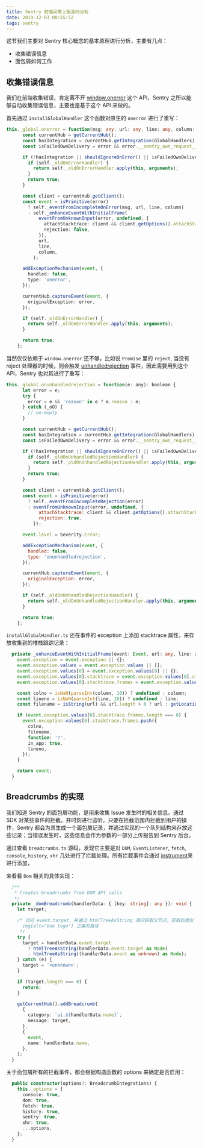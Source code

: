 ```yaml
---
title: Sentry 前端异常上报源码分析
date: 2019-12-03 00:55:52
tags: sentry
---
```


这节我们主要对 Sentry 核心概念的基本原理进行分析，主要有几点：

- 收集错误信息
- 面包屑如何工作

<!-- more -->

## 收集错误信息

我们在前端收集错误，肯定离不开 [window.onerror](https://developer.mozilla.org/zh-CN/docs/Web/API/GlobalEventHandlers/onerror) 这个 API，Sentry 之所以能够自动收集错误信息，主要也是基于这个 API 来做的。

首先通过 `installGlobalHandler` 这个函数对原生的 `onerror` 进行了重写：

```ts
this._global.onerror = function(msg: any, url: any, line: any, column: any, error: any): boolean {
      const currentHub = getCurrentHub();
      const hasIntegration = currentHub.getIntegration(GlobalHandlers);
      const isFailedOwnDelivery = error && error.__sentry_own_request__ === true;

      if (!hasIntegration || shouldIgnoreOnError() || isFailedOwnDelivery) {
        if (self._oldOnErrorHandler) {
          return self._oldOnErrorHandler.apply(this, arguments);
        }
        return true;
      }

      const client = currentHub.getClient();
      const event = isPrimitive(error)
        ? self._eventFromIncompleteOnError(msg, url, line, column)
        : self._enhanceEventWithInitialFrame(
            eventFromUnknownInput(error, undefined, {
              attachStacktrace: client && client.getOptions().attachStacktrace,
              rejection: false,
            }),
            url,
            line,
            column,
          );

      addExceptionMechanism(event, {
        handled: false,
        type: 'onerror',
      });

      currentHub.captureEvent(event, {
        originalException: error,
      });

      if (self._oldOnErrorHandler) {
        return self._oldOnErrorHandler.apply(this, arguments);
      }

      return true;
    };
```

当然仅仅依赖于 `window.onerror` 还不够，比如说 `Promise` 里的 `reject`, 当没有 reject 处理器的时候，则会触发 [unhandledrejection](https://developer.mozilla.org/zh-CN/docs/Web/Events/unhandledrejection) 事件，因此需要用到这个 API，Sentry 也对其进行了重写：

```js
this._global.onunhandledrejection = function(e: any): boolean {
      let error = e;
      try {
        error = e && 'reason' in e ? e.reason : e;
      } catch (_oO) {
        // no-empty
      }

      const currentHub = getCurrentHub();
      const hasIntegration = currentHub.getIntegration(GlobalHandlers);
      const isFailedOwnDelivery = error && error.__sentry_own_request__ === true;

      if (!hasIntegration || shouldIgnoreOnError() || isFailedOwnDelivery) {
        if (self._oldOnUnhandledRejectionHandler) {
          return self._oldOnUnhandledRejectionHandler.apply(this, arguments);
        }
        return true;
      }

      const client = currentHub.getClient();
      const event = isPrimitive(error)
        ? self._eventFromIncompleteRejection(error)
        : eventFromUnknownInput(error, undefined, {
            attachStacktrace: client && client.getOptions().attachStacktrace,
            rejection: true,
          });

      event.level = Severity.Error;

      addExceptionMechanism(event, {
        handled: false,
        type: 'onunhandledrejection',
      });

      currentHub.captureEvent(event, {
        originalException: error,
      });

      if (self._oldOnUnhandledRejectionHandler) {
        return self._oldOnUnhandledRejectionHandler.apply(this, arguments);
      }

      return true;
    };
```

`installGlobalHandler.ts` 还在事件的 exception 上添加 stacktrace 属性，来存放收集到的堆栈跟踪记录：

```ts
  private _enhanceEventWithInitialFrame(event: Event, url: any, line: any, column: any): Event {
    event.exception = event.exception || {};
    event.exception.values = event.exception.values || [];
    event.exception.values[0] = event.exception.values[0] || {};
    event.exception.values[0].stacktrace = event.exception.values[0].stacktrace || {};
    event.exception.values[0].stacktrace.frames = event.exception.values[0].stacktrace.frames || [];

    const colno = isNaN(parseInt(column, 10)) ? undefined : column;
    const lineno = isNaN(parseInt(line, 10)) ? undefined : line;
    const filename = isString(url) && url.length > 0 ? url : getLocationHref();

    if (event.exception.values[0].stacktrace.frames.length === 0) {
      event.exception.values[0].stacktrace.frames.push({
        colno,
        filename,
        function: '?',
        in_app: true,
        lineno,
      });
    }

    return event;
  }
```

## Breadcrumbs 的实现

我们知道 Sentry 的面包屑功能，是用来收集 Issue 发生时的相关信息。通过 SDK 对某些事件的拦截，并时刻进行监听。只要在拦截范围内拦截到用户的操作，Sentry 都会为其生成一个面包屑记录，并通过实现的一个队列结构来存放这些记录；当错误发生时，这些信息会作为参数的一部分上传报告到 Sentry 后台。

通过查看 `breadcrumbs.ts` 源码，发现它主要是对 `DOM`, `EventListener`, `fetch`, `console`, `history`, `xhr` 几处进行了拦截处理。所有拦截事件会通过 [instrument](https://github.com/getsentry/sentry-javascript/blob/4905a844cef67fbd0347ee6e6f0da584f013a091/packages/browser/src/instrument.ts#L331)来进行添加，

来看看 `Dom` 相关的具体实现：

```ts
  /**
   * Creates breadcrumbs from DOM API calls
   */
  private _domBreadcrumb(handlerData: { [key: string]: any }): void {
    let target;

    /* 访问 event.target，并通过 htmlTreeAsString 递归获取父节点，获取到类似 body > div#app > 
      img[alt="Vue logo"] 之类的路径
     */
    try {
      target = handlerData.event.target
        ? htmlTreeAsString(handlerData.event.target as Node)
        : htmlTreeAsString((handlerData.event as unknown) as Node);
    } catch (e) {
      target = '<unknown>';
    }

    if (target.length === 0) {
      return;
    }

    getCurrentHub().addBreadcrumb(
      {
        category: `ui.${handlerData.name}`,
        message: target,
      },
      {
        event,
        name: handlerData.name,
      },
    );
  }
```

关于面包屑所有的拦截事件，都会根据构造函数的 options 来确定是否启用：

```ts
  public constructor(options?: BreadcrumbIntegrations) {
    this._options = {
      console: true,
      dom: true,
      fetch: true,
      history: true,
      sentry: true,
      xhr: true,
      ...options,
    };
  }
```